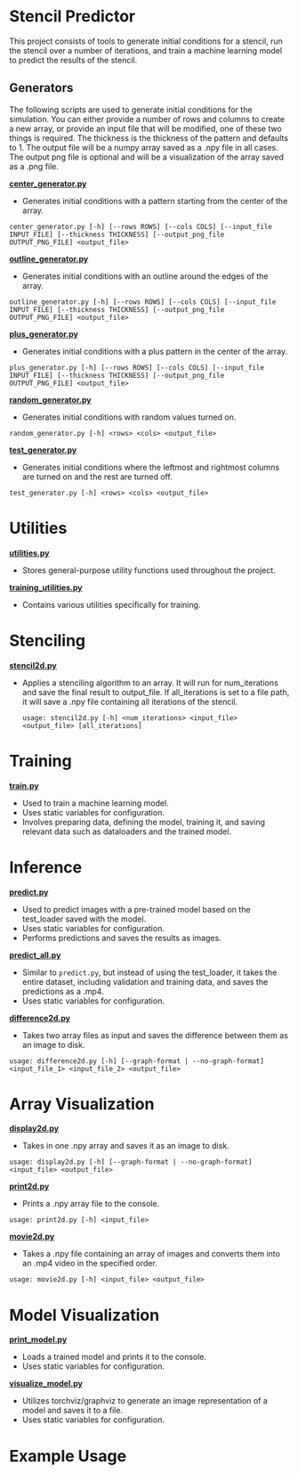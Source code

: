 # Stencil Predictor

This project consists of tools to generate initial conditions for a stencil, run the stencil over a number of iterations, and train a machine learning model to predict the results of the stencil.

## Generators

The following scripts are used to generate initial conditions for the simulation. 
You can either provide a number of rows and columns to create a new array, or provide an input file that will be modified, one of these two things is required. 
The thickness is the thickness of the pattern and defaults to 1.
The output file will be a numpy array saved as a .npy file in all cases.
The output png file is optional and will be a visualization of the array saved as a .png file.

**[center_generator.py](center_generator.py)**

- Generates initial conditions with a pattern starting from the center of the array.

```
center_generator.py [-h] [--rows ROWS] [--cols COLS] [--input_file INPUT_FILE] [--thickness THICKNESS] [--output_png_file OUTPUT_PNG_FILE] <output_file>
```

**[outline_generator.py](outline_generator.py)**

- Generates initial conditions with an outline around the edges of the array.

```
outline_generator.py [-h] [--rows ROWS] [--cols COLS] [--input_file INPUT_FILE] [--thickness THICKNESS] [--output_png_file OUTPUT_PNG_FILE] <output_file>
```

**[plus_generator.py](plus_generator.py)**

- Generates initial conditions with a plus pattern in the center of the array.

```
plus_generator.py [-h] [--rows ROWS] [--cols COLS] [--input_file INPUT_FILE] [--thickness THICKNESS] [--output_png_file OUTPUT_PNG_FILE] <output_file>
```

**[random_generator.py](random_generator.py)**

- Generates initial conditions with random values turned on.

```
random_generator.py [-h] <rows> <cols> <output_file>
```

**[test_generator.py](test_generator.py)**

- Generates initial conditions where the leftmost and rightmost columns are turned on and the rest are turned off.

```
test_generator.py [-h] <rows> <cols> <output_file>
```

# Utilities

**[utilities.py](utilities.py)**

- Stores general-purpose utility functions used throughout the project.

**[training_utilities.py](training_utilities.py)**

- Contains various utilities specifically for training.

# Stenciling

**[stencil2d.py](stencil2d.py)**

- Applies a stenciling algorithm to an array. 
  It will run for num_iterations and save the final result to output_file.
  If all_iterations is set to a file path, it will save a .npy file containing all iterations of the stencil.

   ```
   usage: stencil2d.py [-h] <num_iterations> <input_file> <output_file> [all_iterations]
   ```

# Training

**[train.py](train.py)**

- Used to train a machine learning model. 
- Uses static variables for configuration. 
- Involves preparing data, defining the model, training it, and saving relevant data such as dataloaders and the trained model.

# Inference

**[predict.py](predict.py)**

- Used to predict images with a pre-trained model based on the test_loader saved with the model. 
- Uses static variables for configuration. 
- Performs predictions and saves the results as images.

**[predict_all.py](predict_all.py)**

- Similar to `predict.py`, but instead of using the test_loader, it takes the entire dataset, including validation and training data, and saves the predictions as a .mp4.
- Uses static variables for configuration.

**[difference2d.py](difference2d.py)**

- Takes two array files as input and saves the difference between them as an image to disk.

```
usage: difference2d.py [-h] [--graph-format | --no-graph-format] <input_file_1> <input_file_2> <output_file>
```

# Array Visualization

**[display2d.py](display2d.py)**

- Takes in one .npy array and saves it as an image to disk.

```
usage: display2d.py [-h] [--graph-format | --no-graph-format] <input_file> <output_file>
```

**[print2d.py](print2d.py)**

- Prints a .npy array file to the console.

```
usage: print2d.py [-h] <input_file>
```

**[movie2d.py](movie2d.py)**

- Takes a .npy file containing an array of images and converts them into an .mp4 video in the specified order.

```
usage: movie2d.py [-h] <input_file> <output_file>
```

# Model Visualization

**[print_model.py](print_model.py)**

- Loads a trained model and prints it to the console. 
- Uses static variables for configuration.

**[visualize_model.py](visualize_model.py)**

- Utilizes torchviz/graphviz to generate an image representation of a model and saves it to a file. 
- Uses static variables for configuration.

# Example Usage

